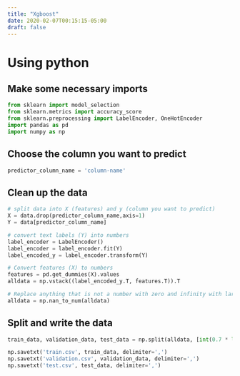 ```yaml
---
title: "Xgboost"
date: 2020-02-07T00:15:15-05:00
draft: false
---
```



# Using python

## Make some necessary imports

```python
from sklearn import model_selection
from sklearn.metrics import accuracy_score
from sklearn.preprocessing import LabelEncoder, OneHotEncoder
import pandas as pd
import numpy as np
```

## Choose the column you want to predict

```python
predictor_column_name = 'column-name'
```

## Clean up the data

```python
# split data into X (features) and y (column you want to predict)
X = data.drop(predictor_column_name,axis=1)
Y = data[predictor_column_name]

# convert text labels (Y) into numbers
label_encoder = LabelEncoder()
label_encoder = label_encoder.fit(Y)
label_encoded_y = label_encoder.transform(Y)

# Convert features (X) to numbers
features = pd.get_dummies(X).values
alldata = np.vstack((label_encoded_y.T, features.T)).T

# Replace anything that is not a number with zero and infinity with large finite numbers
alldata = np.nan_to_num(alldata)
```

## Split and write the data

```python
train_data, validation_data, test_data = np.split(alldata, [int(0.7 * len(alldata)), int(0.9 * len(alldata))])

np.savetxt('train.csv', train_data, delimiter=',')
np.savetxt('validation.csv', validation_data, delimiter=',')
np.savetxt('test.csv', test_data, delimiter=',')
```
